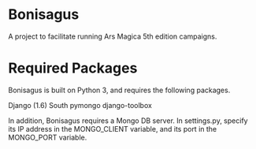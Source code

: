 Bonisagus
=========

A project to facilitate running Ars Magica 5th edition campaigns.

Required Packages
=================

Bonisagus is built on Python 3, and requires the following packages.

Django (1.6)
South
pymongo
django-toolbox

In addition, Bonisagus requires a Mongo DB server. In settings.py, specify its IP address in the MONGO_CLIENT variable, and its port in the MONGO_PORT variable.
